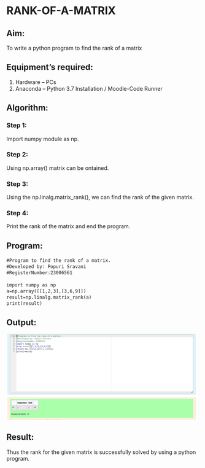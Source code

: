 # RANK-OF-A-MATRIX
## Aim:
To write a python program to find the rank of a matrix
## Equipment’s required:
1. 	Hardware – PCs
2. 	Anaconda – Python 3.7 Installation / Moodle-Code Runner
## Algorithm:
### Step 1:
Import numpy module as np.
### Step 2:
Using np.array() matrix can be ontained. 
### Step 3: 
Using the np.linalg.matrix_rank(), we can find the rank of the given matrix.
### Step 4: 
Print the rank of the matrix and end the program.

## Program:
```
#Program to find the rank of a matrix.
#Developed by: Popuri Sravani
#RegisterNumber:23006561

import numpy as np
a=np.array([[1,2,3],[3,6,9]])
result=np.linalg.matrix_rank(a)
print(result)

```

## Output:
![Alt text](<2023-07-24 (24).png>)

## Result:
Thus the rank for the given matrix is successfully solved by  using a python program.

